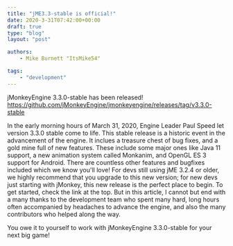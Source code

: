 ```yaml
---
title: "jME3.3-stable is official!"
date: 2020-3-31T07:42:00+00:00
draft: true
type: "blog"
layout: "post"

authors:
    - Mike Burnett "ItsMike54"

tags:
    - "development"
---
```


jMonkeyEngine 3.3.0-stable has been released!
https://github.com/jMonkeyEngine/jmonkeyengine/releases/tag/v3.3.0-stable


In the early morning hours of March 31, 2020, Engine Leader Paul Speed let version 3.3.0 stable come to life.
This stable release is a historic event in the advancement of the engine. It inclues a treasure chest of bug fixes, 
and a gold mine full of new features. These include some major ones like Java 11 support,
a new animation system called Monkanim, and OpenGL ES 3 support for Android. 
There are countless other features and bugfixes included which we know you'll love! 
For devs still using jME 3.2.4 or older, we highly recommend that you upgrade to this new version;
for new devs just starting with jMonkey, this new release is the perfect place to begin. 
To get started, check the link at the top.
But in this article, I cannot but end with a many thanks to the development team who spent many hard, long hours
often accompanied by headaches to advance the engine, and also the many contributors who helped along the way.

You owe it to yourself to work with jMonkeyEngine 3.3.0-stable for your next big game!

